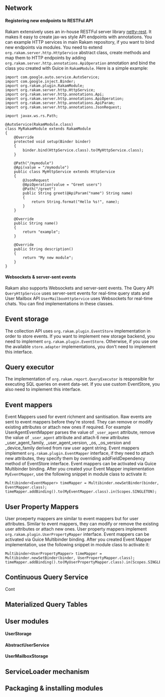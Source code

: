 ## Network

#### Registering new endpoints to RESTFul API
Rakam extensively uses an in-house RESTFul server library [netty-rest](https://github.com/buremba/netty-rest). It makes it easy to create jax-ws style API endpoints with annotations. You can example HTTP services in main Rakam repository, if you want to bind new endpoints via modules. You need to extend `org.rakam.server.http.HttpService` abstract class, create methods and map them to HTTP endpoints by adding `org.rakam.server.http.annotations.ApiOperation` annotation and bind the class you created with Guice in `RakamModule`. Here is a simple example:

    import com.google.auto.service.AutoService;
    import com.google.inject.Binder;
    import org.rakam.plugin.RakamModule;
    import org.rakam.server.http.HttpService;
    import org.rakam.server.http.annotations.Api;
    import org.rakam.server.http.annotations.ApiOperation;
    import org.rakam.server.http.annotations.ApiParam;
    import org.rakam.server.http.annotations.JsonRequest;

    import javax.ws.rs.Path;

    @AutoService(RakamModule.class)
    class MyRakamModule extends RakamModule
    {
        @Override
        protected void setup(Binder binder)
        {
            binder.bind(HttpService.class).to(MyHttpService.class);
        }

        @Path("/mymodule")
        @Api(value = "/mymodule")
        public class MyHttpService extends HttpService
        {
            @JsonRequest
            @ApiOperation(value = "Greet users")
            @Path("/greet")
            public String greet(@ApiParam("name") String name)
            {
                return String.format("Hello %s!", name);
            }
        }

        @Override
        public String name()
        {
            return "example";
        }

        @Override
        public String description()
        {
            return "My new module";
        }
    }

#### Websockets & server-sent events
Rakam also supports Websockets and server-sent events. The Query API `QueryHttpService` uses server-sent events for real-time query stats and User Mailbox API `UserMailboxHttpService` uses Websockets for real-time chats. You can find implementations in these classes.

## Event storage
The collection API uses `org.rakam.plugin.EventStore` implementation in order to store events. If you want to implement new storage backend, you need to implement `org.rakam.plugin.EventStore`. Otherwise, if you use one the available `store.adapter` implementations, you don't need to implement this interface.

## Query executor
The implementation of `org.rakam.report.QueryExecutor` is responsible for executing SQL queries on event data-set. If you use custom EventStore, you also need to implement this interface.

## Event mappers
Event Mappers used for event richment and sanitisation. Raw events are sent to event mappers before they're stored. They can remove or modify existing attributes or attach new ones if required. For example UserAgentEventMapper parses the value of `_user_agent` attribute, remove the value of `_user_agent` attribute and attach 6 new attributes _user_agent_family, _user_agent_version, _os, _os_version and _device_family derived from raw user agent string.
Event mappers implement `org.rakam.plugin.EventMapper` interface, if they need to attach new attributes, they specify them by overriding addFieldDependency method of EventStore interface.
Event mappers can be activated via Guice Multibinder binding. After you created your Event Mapper implementation `MyEventMapper`, use the following snippet in module class to activate it:

    Multibinder<EventMapper> timeMapper = Multibinder.newSetBinder(binder, EventMapper.class);
    timeMapper.addBinding().to(MyEventMapper.class).in(Scopes.SINGLETON);
        
## User Property Mappers
User proeperty mappers are similar to event mappers but for user attributes. Similar to event mappers, they can modify or remove the existing user attributes or attach new ones. User property mappers implement `org.rakam.plugin.UserPropertyMapper` interface.
Event mappers can be activated via Guice Multibinder binding. After you created Event Mapper implementation, use the following snippet in module class to activate it:

    Multibinder<UserPropertyMapper> timeMapper = Multibinder.newSetBinder(binder, UserPropertyMapper.class);
    timeMapper.addBinding().to(MyUserPropertyMapper.class).in(Scopes.SINGLETON);
    
## Continuous Query Service
Cont

## Materialized Query Tables
## User modules

#### UserStorage
#### AbstractUserService
#### UserMailboxStorage

## ServiceLoader mechanism
## Packaging & installing modules
